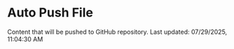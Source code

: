 # Auto Push File

Content that will be pushed to GitHub repository.
Last updated: 07/29/2025, 11:04:30 AM